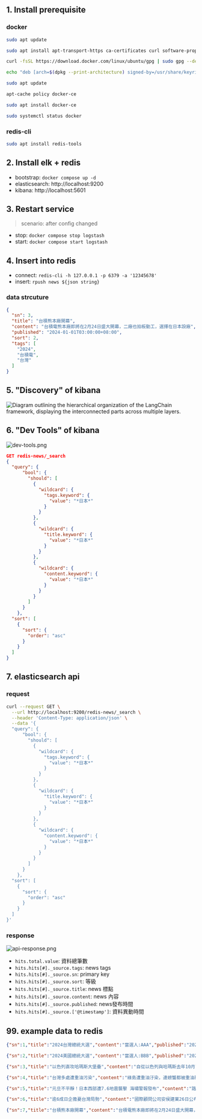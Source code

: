## 1. Install prerequisite
### docker
```bash
sudo apt update
```
```bash
sudo apt install apt-transport-https ca-certificates curl software-properties-common
```
```bash
curl -fsSL https://download.docker.com/linux/ubuntu/gpg | sudo gpg --dearmor -o /usr/share/keyrings/docker-archive-keyring.gpg
```
```bash
echo "deb [arch=$(dpkg --print-architecture) signed-by=/usr/share/keyrings/docker-archive-keyring.gpg] https://download.docker.com/linux/ubuntu $(lsb_release -cs) stable" | sudo tee /etc/apt/sources.list.d/docker.list > /dev/null
```
```bash
sudo apt update
```
```bash
apt-cache policy docker-ce
```
```bash
sudo apt install docker-ce
```
```bash
sudo systemctl status docker
```
### redis-cli
```bash
sudo apt install redis-tools
```

## 2. Install elk + redis
+ bootstrap: `docker compose up -d`
+ elasticsearch: http://localhost:9200
+ kibana: http://localhost:5601

## 3. Restart service
> scenario: after config changed

+ stop: `docker compose stop logstash`
+ start: `docker compose start logstash`

## 4. Insert into redis
+ connect: `redis-cli -h 127.0.0.1 -p 6379 -a '12345678'`
+ insert: `rpush news ${json string}`

### data strcuture
```json
{
  "sn": 3,
  "title": "台積熊本廠開幕",
  "content": "台積電熊本廠即將在2月24日盛大開幕，二廠也拍板動工，選擇在日本設廠",
  "published": "2024-01-01T03:00:00+08:00",
  "sort": 2,
  "tags": [
    "2024",
    "台積電",
    "台灣"
  ]
}
```
## 5. "Discovery" of kibana
![Diagram outlining the hierarchical organization of the LangChain framework, displaying the interconnected parts across multiple layers.](images/discovery.png "LangChain Architecture Overview")

## 6. "Dev Tools" of kibana
![dev-tools.png](images/dev-tools.png)

```json
GET redis-news/_search
{
  "query": {
      "bool": {
        "should": [
          {
            "wildcard": {
              "tags.keyword": {
                "value": "*日本*"
              }
            }
          },
          {
            "wildcard": {
              "title.keyword": {
                "value": "*日本*"
              }
            }
          },
          {
            "wildcard": {
              "content.keyword": {
                "value": "*日本*"
              }
            }
          }
        ]
      }
    },
  "sort": [
    {
      "sort": {
        "order": "asc"
      }
    }
  ]
}
```

## 7. elasticsearch api
### request
```bash
curl --request GET \
  --url http://localhost:9200/redis-news/_search \
  --header 'Content-Type: application/json' \
  --data '{
  "query": {
      "bool": {
        "should": [
          {
            "wildcard": {
              "tags.keyword": {
                "value": "*日本*"
              }
            }
          },
          {
            "wildcard": {
              "title.keyword": {
                "value": "*日本*"
              }
            }
          },
          {
            "wildcard": {
              "content.keyword": {
                "value": "*日本*"
              }
            }
          }
        ]
      }
    },
  "sort": [
    {
      "sort": {
        "order": "asc"
      }
    }
  ]
}'
```
### response
![api-response.png](images/api-response.png)

+ `hits.total.value`: 資料總筆數
+ `hits.hits[#]._source.tags`: news tags
+ `hits.hits[#]._source.sn`: primary key
+ `hits.hits[#]._source.sort`: 等級
+ `hits.hits[#]._source.title`: news 標點
+ `hits.hits[#]._source.content`: news 內容
+ `hits.hits[#]._source.published`: news發布時間
+ `hits.hits[#]._source.['@timestamp']`: 資料異動時間

## 99. example data to redis
```json
{"sn":1,"title":"2024台灣總統大選","content":"當選人:AAA","published":"2024-02-22T20:23:00+08:00","sort":2,"tags":["總統","2024","台灣"]}
```
```json
{"sn":2,"title":"2024美國總統大選","content":"當選人:BBB","published":"2024-09-20T21:53:00+08:00","sort":4,"tags":["總統","2024","美國"]}
```
```json
{"sn":3,"title":"以色列直攻哈瑪斯大堡壘","content":"自從以色列與哈瑪斯去年10月7日交戰以來，這已是布林肯第5度親自走訪中東。他接著還將前往以色列和卡達。","published":"2021-05-30T03:00:00+08:00","sort":3,"tags":["以色列"]}
```
```json
{"sn":4,"title":"台灣多處遭重油污染","content":"綠島遭重油汙染，連螃蟹都被重油覆蓋全身","published":"2024-01-01T12:00:00+08:00","sort":5,"tags":["2024", "台灣"]}
```
```json
{"sn":5,"title":"元旦不平靜！日本西部遭7.6地震襲擊 海嘯警報發布","content":"路透社、CNN、BBC 報導，根據美國地質調查局（USGS），這起淺層地震震央位在石川縣穴水町東北約 42 公里處，深度僅 10 公里。","published":"2024-01-01T01:00:00+08:00","sort":2,"tags":["2024","日本"]}
```
```json
{"sn":6,"title":"逾6成日企擔憂台灣局勢","content":"國際顧問公司安侯建業26日公布針對日本企業調查「何為經濟安全最重大風險因素」，結果顯示逾6成日企指出「台灣局勢」居冠，其次依序為「中國增強貿易管制」、「美對中貿易管制加劇」。","published":"2024-01-01T02:00:00+08:00","sort":2,"tags":["台積電","日本"]}
```
```json
{"sn":7,"title":"台積熊本廠開幕","content":"台積電熊本廠即將在2月24日盛大開幕，二廠也拍板動工，選擇在日本設廠","published":"2024-01-01T03:00:00+08:00","sort":2,"tags":["台積電","2024","台灣"]}
```